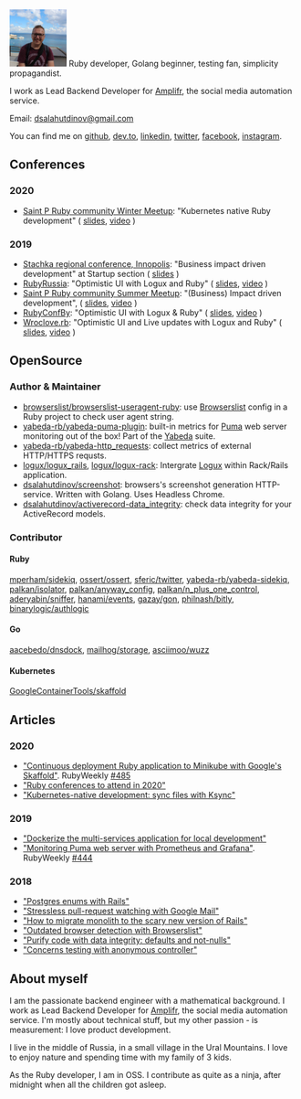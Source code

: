 <img src="/assets/images/me.jpg" style="width: 100px; height: 100px;" alt="Dmitry Salahutdinov" />
Ruby developer, Golang beginner, testing fan, simplicity propagandist.

I work as Lead Backend Developer for [Amplifr](https://amplifr.com), the social media automation service.

Email: dsalahutdinov@gmail.com

You can find me on [github](https://github.com/dsalahutdinov),
[dev.to](https://dev.to/dsalahutdinov),
[linkedin](https://www.linkedin.com/in/dmitry-salahutdinov-22128815a/),
[twitter](https://twitter.com/dsalahutdinov1),
[facebook](https://www.facebook.com/dsalahutdinov),
[instagram](https://instagram.com/dsalahutdinov).


## Conferences

### 2020

- [Saint P Ruby community Winter Meetup](https://kommunity.com/saintpruby/events/rubyday-2020): "Kubernetes native Ruby development" ( [slides](https://speakerdeck.com/dsalahutdinov/kubernetes-native-ruby-development), [video](https://youtu.be/H3SafkpBQ_w?t=9056) )

  
### 2019

- [Stachka regional conference, Innopolis](https://nastachku.ru/): "Business impact driven development" at Startup section ( [slides](https://speakerdeck.com/dsalahutdinov/business-impact-driven-development) )
- [RubyRussia](https://rubyrussia.club/): "Optimistic UI with Logux and Ruby" ( [slides](https://speakerdeck.com/dsalahutdinov/optimistic-ui-with-logux-and-ruby-rubyrussia), [video](https://www.youtube.com/watch?v=FjJ3hpBjSAE) )
- [Saint P Ruby community Summer Meetup](https://kommunity.com/saintpruby/events/263287569): "(Business) Impact driven development", ( [slides](https://speakerdeck.com/dsalahutdinov/bidd), [video](https://youtu.be/sedwwviV23s?t=10378) )
- [RubyConfBy](https://rubyconference.by/2019): "Optimistic UI with Logux & Ruby" ( [slides](https://speakerdeck.com/dsalahutdinov/optimistic-ui-with-logux-and-ruby), [video](https://www.youtube.com/watch?v=i_E-CeUb6ek) )
- [Wroclove.rb](https://wrocloverb.com/): "Optimistic UI and Live updates with Logux and Ruby" ( [slides](https://speakerdeck.com/dsalahutdinov/optimistic-ui-and-live-updates-with-logux-and-ruby), [video](https://www.youtube.com/watch?v=KVcZAfjWtYk) )

## OpenSource

### Author & Maintainer
- [browserslist/browserslist-useragent-ruby](https://github.com/browserslist/browserslist-useragent-ruby): use [Browserslist](https://github.com/browserslist/browserslist) config in a Ruby project to check user agent string.
- [yabeda-rb/yabeda-puma-plugin](https://github.com/yabeda-rb/yabeda-puma-plugin): built-in metrics for [Puma](https://github.com/puma/puma) web server monitoring out of the box! Part of the [Yabeda](https://github.com/yabeda-rb/yabeda) suite.
- [yabeda-rb/yabeda-http_requests](https://github.com/yabeda-rb/yabeda-http_requests): collect metrics of external HTTP/HTTPS requsts.
- [logux/logux_rails](https://github.com/logux/logux_rails), [logux/logux-rack](https://github.com/logux/logux-rack): Intergrate [Logux](https://logux.io/) within Rack/Rails application.
- [dsalahutdinov/screenshot](https://github.com/dsalahutdinov/screenshot): browsers's screenshot generation HTTP-service. Written with Golang. Uses Headless Chrome.
- [dsalahutdinov/activerecord-data_integrity](https://github.com/dsalahutdinov/activerecord-data_integrity): check data integrity for your ActiveRecord models.

### Contributor

#### Ruby
[mperham/sidekiq](https://github.com/mperham/sidekiq/commits?author=dsalahutdinov),
[ossert/ossert](https://github.com/ossert/ossert/commits?author=dsalahutdinov),
[sferic/twitter](https://github.com/sferik/twitter/commits?author=dsalahutdinov),
[yabeda-rb/yabeda-sidekiq](https://github.com/yabeda-rb/yabeda-sidekiq/commits?author=dsalahutdinov),
[palkan/isolator](https://github.com/palkan/isolator/commits?author=dsalahutdinov),
[palkan/anyway_config](https://github.com/palkan/anyway_config/commits?author=dsalahutdinov),
[palkan/n_plus_one_control](https://github.com/palkan/n_plus_one_control/commits?author=dsalahutdinov),
[aderyabin/sniffer](https://github.com/aderyabin/sniffer/commits?author=dsalahutdinov),
[hanami/events](https://github.com/hanami/events/commits?author=dsalahutdinov),
[gazay/gon](https://github.com/gazay/gon/commits?author=dsalahutdinov),
[philnash/bitly](https://github.com/philnash/bitly/commits?author=dsalahutdinov),
[binarylogic/authlogic](https://github.com/binarylogic/authlogic/commits?author=dsalahutdinov)

#### Go
[aacebedo/dnsdock](https://github.com/aacebedo/dnsdock/pull/100),
[mailhog/storage](https://github.com/mailhog/storage/pull/8),
[asciimoo/wuzz](https://github.com/asciimoo/wuzz/commits?author=dsalahutdinov)

#### Kubernetes
[GoogleContainerTools/skaffold](https://github.com/GoogleContainerTools/skaffold/commits?author=dsalahutdinov)

## Articles

### 2020

- ["Continuous deployment Ruby application to Minikube with Google's Skaffold"](https://dev.to/amplifr/continuous-deployment-to-minikube-with-skaffold-18ib). RubyWeekly [#485](https://rubyweekly.com/issues/485)
- ["Ruby conferences to attend in 2020"](https://dev.to/amplifr/ruby-conferences-to-attend-in-2020-2ckn)
- ["Kubernetes-native development: sync files with Ksync"](https://dev.to/dsalahutdinov/kubernetes-native-development-sync-files-between-a-local-machine-and-remote-pod-2i0i)


### 2019

- ["Dockerize the multi-services application for local development"](https://dev.to/amplifr/dockerize-the-multi-services-application-for-local-development-2oig)
- ["Monitoring Puma web server with Prometheus and Grafana"](https://dev.to/amplifr/monitoring-puma-web-server-with-prometheus-and-grafana-5b5o). RubyWeekly [#444](https://rubyweekly.com/issues/444)


### 2018

- ["Postgres enums with Rails"](https://dev.to/amplifr/postgres-enums-with-rails-4ld0)
- ["Stressless pull-request watching with Google Mail"](https://dev.to/amplifr/stressless-pull-request-watching-with-google-mail-2ob9)
- ["How to migrate monolith to the scary new version of Rails"](https://dev.to/amplifr/how-to-migrate-monolith-to-the-scary-new-version-of-rails-3o52)
- ["Outdated browser detection with Browserslist"](https://dev.to/amplifr/outdated-browser-detection-with-browserslist-10co)
- ["Purify code with data integrity: defaults and not-nulls"](https://dev.to/amplifr/purify-code-with-data-integrity-part-1-defaults-and-not-nulls-492p)
- ["Concerns testing with anonymous controller"](https://dev.to/amplifr/testing-concerns-in-anonymous-controller-2e71)

## About myself

I am the passionate backend engineer with a mathematical background. I work as Lead Backend Developer for [Amplifr](https://amplifr.com/), the social media automation service.
I'm mostly about technical stuff, but my other passion - is measurement: I love product development.

I live in the middle of Russia, in a small village in the Ural Mountains. I love to enjoy nature and spending time with my family of 3 kids.

As the Ruby developer, I am in OSS. I contribute as quite as a ninja, after midnight when all the children got asleep. 


